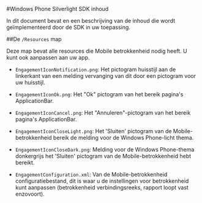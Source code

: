 <properties 
    pageTitle="Windows Phone Silverlight SDK inhoud" 
    description="Meer informatie over de inhoud van de Windows Phone Silverlight SDK voor Azure Mobile betrokkenheid"                     
    services="mobile-engagement" 
    documentationCenter="mobile" 
    authors="piyushjo" 
    manager="dwrede"
    editor="" />

<tags 
    ms.service="mobile-engagement" 
    ms.workload="mobile" 
    ms.tgt_pltfrm="mobile-windows-phone"
    ms.devlang="na"
    ms.topic="article"
    ms.date="08/19/2016" 
    ms.author="piyushjo" />
    
#<a name="windows-phone-silverlight-sdk-content"></a>Windows Phone Silverlight SDK inhoud

In dit document bevat en een beschrijving van de inhoud die wordt geïmplementeerd door de SDK in uw toepassing.

##<a name="the-resources-folder"></a>De `/Resources` map 

Deze map bevat alle resources die Mobile betrokkenheid nodig heeft. U kunt ook aanpassen aan uw app.

- `EngagementIconNotification.png`: Het pictogram huisstijl aan de linkerkant van een melding vervanging van dit door een pictogram voor uw huisstijl.

- `EngagementIconOk.png`: Het "Ok" pictogram van het bereik pagina's ApplicationBar.
 
- `EngagementIconCancel.png`: Het "Annuleren"-pictogram van het bereik pagina's ApplicationBar.
 
- `EngagementIconCloseLight.png`: Het 'Sluiten' pictogram van de Mobile-betrokkenheid bereik de melding voor de Windows Phone-licht thema.
 
- `EngagementIconCloseDark.png`: Melding voor de Windows Phone-thema donkergrijs het 'Sluiten' pictogram van de Mobile-betrokkenheid hebt bereikt.

- `EngagementConfiguration.xml`: Van de Mobile-betrokkenheid configuratiebestand, dit is waar u de instellingen voor betrokkenheid kunt aanpassen (betrokkenheid verbindingsreeks, rapport loopt vast enzovoort).
 
